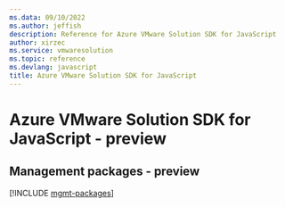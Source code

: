 ```yaml
---
ms.data: 09/10/2022
ms.author: jeffish
description: Reference for Azure VMware Solution SDK for JavaScript
author: xirzec
ms.service: vmwaresolution
ms.topic: reference
ms.devlang: javascript
title: Azure VMware Solution SDK for JavaScript
---
```

# Azure VMware Solution SDK for JavaScript - preview

## Management packages - preview
[!INCLUDE [mgmt-packages](vmware-solution-mgmt-index.md)]

